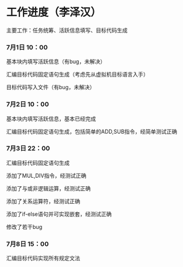 # 工作进度（李泽汉）

主要工作：任务统筹、活跃信息填写、目标代码生成



### 7月1日	10：00

基本块内填写活跃信息（有bug，未解决）

汇编目标代码固定语句生成（考虑先从虚拟机目标语言入手）

目标代码写入文件（有bug，未解决）



### 7月2日	10：00

基本块内填写活跃信息，基本已经完成

汇编目标代码固定语句生成，包括简单的ADD,SUB指令，经简单测试正确



### 7月3日	22：00

汇编目标代码固定语句生成

添加了MUL,DIV指令，经测试正确

添加了与或非逻辑运算，经测试正确

添加了关系运算符，经测试正确

添加了if-else语句并可实现嵌套，经测试正确

修改了若干bug



### 7月8日	15：00

汇编目标代码实现所有规定文法